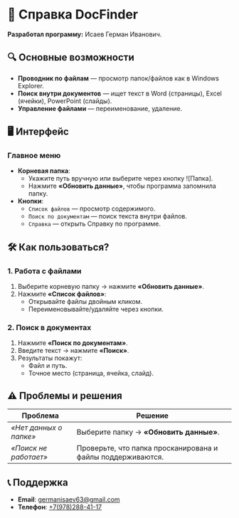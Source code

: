 # 📖 Справка DocFinder

**Разработал программу:** Исаев Герман Иванович.

## 🔍 Основные возможности
- **Проводник по файлам** — просмотр папок/файлов как в Windows Explorer.
- **Поиск внутри документов** — ищет текст в Word (страницы), Excel (ячейки), PowerPoint (слайды).
- **Управление файлами** — переименование, удаление.

## 🖥️ Интерфейс
### Главное меню
- **Корневая папка**:
  - Укажите путь вручную или выберите через кнопку ![Папка].
  - Нажмите **«Обновить данные»**, чтобы программа запомнила папку.
- **Кнопки**:
  - `Список файлов` — просмотр содержимого.
  - `Поиск по документам` — поиск текста внутри файлов.
  - `Справка` — открыть Справку по программе.
## 🛠️ Как пользоваться?
### 1. Работа с файлами
1. Выберите корневую папку → нажмите **«Обновить данные»**.
2. Нажмите **«Список файлов»**:
   - Открывайте файлы двойным кликом.
   - Переименовывайте/удаляйте через кнопки.

### 2. Поиск в документах
1. Нажмите **«Поиск по документам»**.
2. Введите текст → нажмите **«Поиск»**.
3. Результаты покажут:
   - Файл и путь.
   - Точное место (страница, ячейка, слайд).

## ⚠️ Проблемы и решения
| Проблема | Решение |
|----------|---------|
| *«Нет данных о папке»* | Выберите папку → **«Обновить данные»**. |
| *«Поиск не работает»* | Проверьте, что папка просканирована и файлы поддерживаются. |

## 📞 Поддержка
- **Email**: [germanisaev63@gmail.com](mailto:germanisaev63@gmail.com)
- **Телефон**: [+7(978)288-41-17](tel:+79782884117)